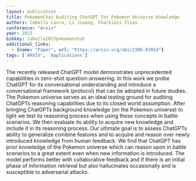 ```yaml
---
layout: publication
title: PokemonChat Auditing ChatGPT for Pokemon Universe Knowledge
authors: Cabello Laura, Li Jiaang, Chalkidis Ilias
conference: "Arxiv"
year: 2023
bibkey: cabello2023pokemonchat
additional_links:
  - {name: "Paper", url: "https://arxiv.org/abs/2306.03024"}
tags: ['ARXIV', 'Applications']
---
```

The recently released ChatGPT model demonstrates unprecedented capabilities in zero-shot question-answering. In this work we probe ChatGPT for its conversational understanding and introduce a conversational framework (protocol) that can be adopted in future studies. The Pokemon universe serves as an ideal testing ground for auditing ChatGPTs reasoning capabilities due to its closed world assumption. After bringing ChatGPTs background knowledge (on the Pokemon universe) to light we test its reasoning process when using these concepts in battle scenarios. We then evaluate its ability to acquire new knowledge and include it in its reasoning process. Our ultimate goal is to assess ChatGPTs ability to generalize combine features and to acquire and reason over newly introduced knowledge from human feedback. We find that ChatGPT has prior knowledge of the Pokemon universe which can reason upon in battle scenarios to a great extent even when new information is introduced. The model performs better with collaborative feedback and if there is an initial phase of information retrieval but also hallucinates occasionally and is susceptible to adversarial attacks.
